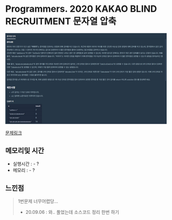 # Programmers. 2020 KAKAO BLIND RECRUITMENT 문자열 압축

![문제이미지](https://github.com/pointehd/Algorithm/blob/master/img/200903.png?raw=true)

[문제링크](https://programmers.co.kr/learn/courses/30/lessons/60057?language=java)

## 메모리및 시간
* 실행시간 : - ?
* 메모리 : - ?


## 느낀점
> 1번문제 너무어렵당...
> * 20.09.06 : 와.. 풀었는데 소스코드 정리 한번 하기   

